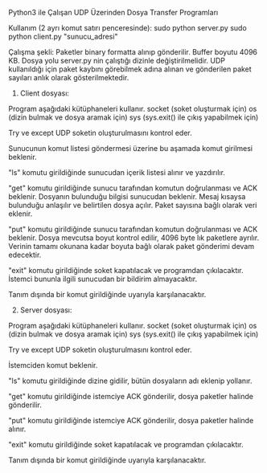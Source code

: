 Python3 ile Çalışan UDP Üzerinden Dosya Transfer Programları

Kullanım (2 ayrı komut satırı penceresinde):
sudo python server.py
sudo python client.py "sunucu_adresi"


Çalışma şekli:
Paketler binary formatta alınıp gönderilir.
Buffer boyutu 4096 KB.
Dosya yolu server.py nin çalıştığı dizinle değiştirilmelidir.
UDP kullanıldığı için paket kaybını görebilmek adına alınan ve gönderilen paket sayıları anlık olarak gösterilmektedir.


1. Client dosyası:

Program aşağıdaki kütüphaneleri kullanır.
socket (soket oluşturmak için)
os (dizin bulmak ve dosya aramak için)
sys (sys.exit() ile çıkış yapabilmek için)

Try ve except UDP soketin oluşturulmasını kontrol eder.

Sunucunun komut listesi göndermesi üzerine bu aşamada komut girilmesi beklenir.

"ls" komutu girildiğinde sunucudan içerik listesi alınır ve yazdırılır.

"get" komutu girildiğinde sunucu tarafından komutun doğrulanması ve ACK beklenir.
Dosyanın bulunduğu bilgisi sunucudan beklenir.
Mesaj kısaysa bulunduğu anlaşılır ve belirtilen dosya açılır.
Paket sayısına bağlı olarak veri eklenir.

"put" komutu girildiğinde sunucu tarafından komutun doğrulanması ve ACK beklenir.
Dosya mevcutsa boyut kontrol edilir, 4096 byte lık paketlere ayrılır.
Verinin tamamı okunana kadar boyuta bağlı olarak paket gönderimi devam edecektir.

"exit" komutu girildiğinde soket kapatılacak ve programdan çıkılacaktır.
İstemci bununla ilgili sunucudan bir bildirim almayacaktır.

Tanım dışında bir komut girildiğinde uyarıyla karşılanacaktır.


2. Server dosyası:

Program aşağıdaki kütüphaneleri kullanır.
socket (soket oluşturmak için)
os (dizin bulmak ve dosya aramak için)
sys (sys.exit() ile çıkış yapabilmek için)

Try ve except UDP soketin oluşturulmasını kontrol eder.

İstemciden komut beklenir.

"ls" komutu girildiğinde dizine gidilir, bütün dosyaların adı eklenip yollanır.

"get" komutu girildiğinde istemciye ACK gönderilir, dosya paketler halinde gönderilir.

"put" komutu girildiğinde istemciye ACK gönderilir, dosya paketler halinde alınır.

"exit" komutu girildiğinde soket kapatılacak ve programdan çıkılacaktır.

Tanım dışında bir komut girildiğinde uyarıyla karşılanacaktır.
